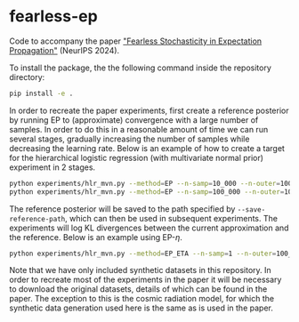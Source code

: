 # fearless-ep

Code to accompany the paper ["Fearless Stochasticity in Expectation Propagation"](https://arxiv.org/abs/2406.01801) (NeurIPS 2024).

To install the package, the the following command inside the repository directory:
```bash
pip install -e .
```

In order to recreate the paper experiments, first create a reference posterior by running EP to (approximate) convergence with a large number of samples. In order to do this in a reasonable amount of time we can run several stages, gradually increasing the number of samples while decreasing the learning rate. Below is an example of how to create a target for the hierarchical logistic regression (with multivariate normal prior) experiment in 2 stages.
```bash
python experiments/hlr_mvn.py --method=EP --n-samp=10_000 --n-outer=100 --lr=.05 --n-warmup=1_000 --warmup-interval=1 --save-checkpoint-path=hlr-mvn-ep-checkpoint.pkl
python experiments/hlr_mvn.py --method=EP --n-samp=100_000 --n-outer=10 --lr=.025 --n-warmup=10_000 --warmup-interval=1 --load-checkpoint-path=hlr-mvn-ep-checkpoint.pkl --save-reference-path=hlr-mvn-target.pkl
```

The reference posterior will be saved to the path specified by `--save-reference-path`, which can then be used in subsequent experiments. The experiments will log KL divergences between the current approximation and the reference. Below is an example using EP-$`\eta`$.
```bash
python experiments/hlr_mvn.py --method=EP_ETA --n-samp=1 --n-outer=100_000 --lr=1e-4 --n-warmup=200 --warmup-interval=400 --load-reference-path=hlr-mvn-target.pkl
```

Note that we have only included synthetic datasets in this repository. In order to recreate most of the experiments in the paper it will be necessary to download the original datasets, details of which can be found in the paper. The exception to this is the cosmic radiation model, for which the synthetic data generation used here is the same as is used in the paper.
